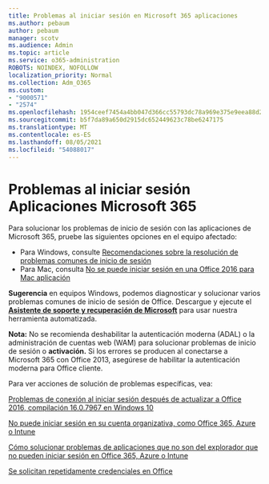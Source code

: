 ```yaml
---
title: Problemas al iniciar sesión en Microsoft 365 aplicaciones
ms.author: pebaum
author: pebaum
manager: scotv
ms.audience: Admin
ms.topic: article
ms.service: o365-administration
ROBOTS: NOINDEX, NOFOLLOW
localization_priority: Normal
ms.collection: Adm_O365
ms.custom:
- "9000571"
- "2574"
ms.openlocfilehash: 1954ceef7454a4bb047d366cc55793dc78a969e375e9eea88d2d0dbe7f4997ef
ms.sourcegitcommit: b5f7da89a650d2915dc652449623c78be6247175
ms.translationtype: MT
ms.contentlocale: es-ES
ms.lasthandoff: 08/05/2021
ms.locfileid: "54088017"
---
```

# <a name="issues-signing-into-microsoft-365-apps"></a>Problemas al iniciar sesión Aplicaciones Microsoft 365

Para solucionar los problemas de inicio de sesión con las aplicaciones de Microsoft 365, pruebe las siguientes opciones en el equipo afectado:  

- Para Windows, consulte [Recomendaciones sobre la resolución de problemas comunes de inicio de sesión](https://docs.microsoft.com/office365/troubleshoot/administration/disabling-adal-wam-not-recommended#recommendations-on-resolving-common-sign-in-issues)
- Para Mac, consulta [No se puede iniciar sesión en una Office 2016 para Mac aplicación](https://docs.microsoft.com/office365/troubleshoot/authentication/sign-in-to-office-2016-for-mac-fail)

**Sugerencia** en equipos Windows, podemos diagnosticar y solucionar varios problemas comunes de inicio de sesión de Office. Descargue y ejecute el **[Asistente de soporte y recuperación de Microsoft](https://aka.ms/SaRA-OfficeSignInScenario)** para usar nuestra herramienta automatizada.

**Nota:** No se recomienda deshabilitar la autenticación moderna (ADAL) o la administración de cuentas web (WAM) para solucionar problemas de inicio de sesión o **activación.** Si los errores se producen al conectarse a Microsoft 365 con Office 2013, asegúrese de habilitar la autenticación moderna para Office cliente. [](https://docs.microsoft.com/microsoft-365/admin/security-and-compliance/enable-modern-authentication)

Para ver acciones de solución de problemas específicas, vea:

[Problemas de conexión al iniciar sesión después de actualizar a Office 2016, compilación 16.0.7967 en Windows 10](https://docs.microsoft.com/office365/troubleshoot/administration/connection-issue-when-sign-in-office-2016)  

[No puede iniciar sesión en su cuenta organizativa, como Office 365, Azure o Intune](https://docs.microsoft.com/office365/troubleshoot/authentication/sign-in-to-office-365-azure-intune)

[Cómo solucionar problemas de aplicaciones que no son del explorador que no pueden iniciar sesión en Office 365, Azure o Intune](https://support.office.com/article/how-to-troubleshoot-non-browser-apps-that-can-t-sign-in-to-office-365-azure-or-intune-3ba1b268-66f6-462c-b0e5-070f5c2603c1?ui=en-US&rs=en-US&ad=US)

[Se solicitan repetidamente credenciales en Office](https://docs.microsoft.com/office365/troubleshoot/authentication/access-denied-when-connect-to-office-365)